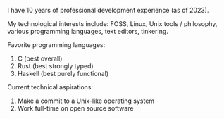 I have 10 years of professional development experience (as of 2023).

My technological interests include: FOSS, Linux, Unix tools / philosophy, various
programming languages, text editors, tinkering.

Favorite programming languages:
1. C (best overall)
2. Rust (best strongly typed)
3. Haskell (best purely functional)

Current technical aspirations:
1. Make a commit to a Unix-like operating system
2. Work full-time on open source software
